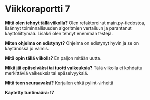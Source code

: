 # Viikkoraportti 7

**Mitä olen tehnyt tällä viikolla?**
Olen refaktoroinut main.py-tiedostoa, lisännyt toiminnallisuuden algoritmien vertailuun ja parantanut käyttöliittymää. Lisäksi olen tehnyt enemmän testejä.

**Miten ohjelma on edistynyt?**
Ohjelma on edistynyt hyvin ja se on käytänössä jo valmis.

**Mitä opin tällä viikolla?**
En paljon mitään uutta.

**Mikä jäi epäselväksi tai tuotti vaikeuksia?**
Tällä viikolla ei kohdattu merkittäviä vaikeuksia tai epäselvyyksiä.

**Mitä teen seuraavaksi?**
Korjailen ehkä pylint-virheitä

**Käytetty tuntimäärä: 17**

